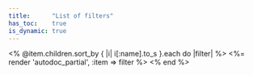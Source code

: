 ```yaml
---
title:      "List of filters"
has_toc:    true
is_dynamic: true
---
```


<% @item.children.sort_by { |i| i[:name].to_s }.each do |filter| %>
	<%= render 'autodoc_partial', :item => filter %>
<% end %>
